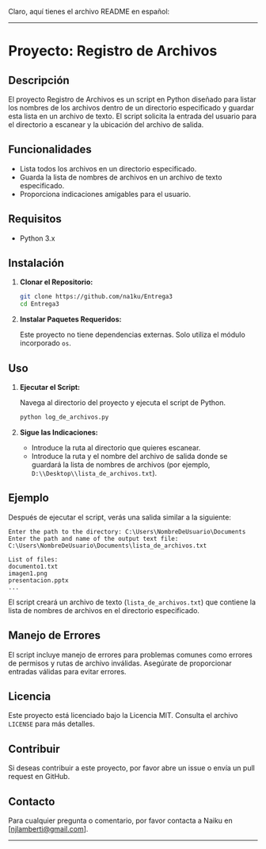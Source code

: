 Claro, aquí tienes el archivo README en español:

---

# Proyecto: Registro de Archivos

## Descripción

El proyecto Registro de Archivos es un script en Python diseñado para listar los nombres de los archivos dentro de un directorio especificado y guardar esta lista en un archivo de texto. El script solicita la entrada del usuario para el directorio a escanear y la ubicación del archivo de salida.

## Funcionalidades

- Lista todos los archivos en un directorio especificado.
- Guarda la lista de nombres de archivos en un archivo de texto especificado.
- Proporciona indicaciones amigables para el usuario.

## Requisitos

- Python 3.x

## Instalación

1. **Clonar el Repositorio:**

   ```bash
   git clone https://github.com/na1ku/Entrega3
   cd Entrega3
   ```

2. **Instalar Paquetes Requeridos:**

   Este proyecto no tiene dependencias externas. Solo utiliza el módulo incorporado `os`.

## Uso

1. **Ejecutar el Script:**

   Navega al directorio del proyecto y ejecuta el script de Python.

   ```bash
   python log_de_archivos.py
   ```

2. **Sigue las Indicaciones:**

   - Introduce la ruta al directorio que quieres escanear.
   - Introduce la ruta y el nombre del archivo de salida donde se guardará la lista de nombres de archivos (por ejemplo, `D:\\Desktop\\lista_de_archivos.txt`).

## Ejemplo

Después de ejecutar el script, verás una salida similar a la siguiente:

```plaintext
Enter the path to the directory: C:\Users\NombreDeUsuario\Documents
Enter the path and name of the output text file: C:\Users\NombreDeUsuario\Documents\lista_de_archivos.txt

List of files:
documento1.txt
imagen1.png
presentacion.pptx
...
```

El script creará un archivo de texto (`lista_de_archivos.txt`) que contiene la lista de nombres de archivos en el directorio especificado.

## Manejo de Errores

El script incluye manejo de errores para problemas comunes como errores de permisos y rutas de archivo inválidas. Asegúrate de proporcionar entradas válidas para evitar errores.

## Licencia

Este proyecto está licenciado bajo la Licencia MIT. Consulta el archivo `LICENSE` para más detalles.

## Contribuir

Si deseas contribuir a este proyecto, por favor abre un issue o envía un pull request en GitHub.

## Contacto

Para cualquier pregunta o comentario, por favor contacta a Naiku en [njlamberti@gmail.com].

---
